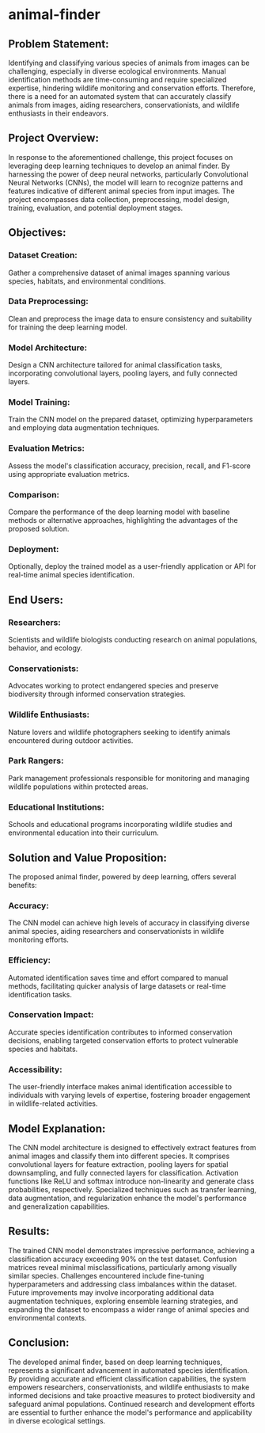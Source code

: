 # animal-finder
## Problem Statement:
Identifying and classifying various species of animals from images can be challenging, especially in diverse ecological environments. Manual identification methods are time-consuming and require specialized expertise, hindering wildlife monitoring and conservation efforts. Therefore, there is a need for an automated system that can accurately classify animals from images, aiding researchers, conservationists, and wildlife enthusiasts in their endeavors.


## Project Overview:
In response to the aforementioned challenge, this project focuses on leveraging deep learning techniques to develop an animal finder. By harnessing the power of deep neural networks, particularly Convolutional Neural Networks (CNNs), the model will learn to recognize patterns and features indicative of different animal species from input images. The project encompasses data collection, preprocessing, model design, training, evaluation, and potential deployment stages.

## Objectives:
### Dataset Creation:
Gather a comprehensive dataset of animal images spanning various species, habitats, and environmental conditions.
### Data Preprocessing:
Clean and preprocess the image data to ensure consistency and suitability for training the deep learning model.
### Model Architecture:
Design a CNN architecture tailored for animal classification tasks, incorporating convolutional layers, pooling layers, and fully connected layers.
### Model Training:
Train the CNN model on the prepared dataset, optimizing hyperparameters and employing data augmentation techniques.
### Evaluation Metrics:
Assess the model's classification accuracy, precision, recall, and F1-score using appropriate evaluation metrics.
### Comparison:
Compare the performance of the deep learning model with baseline methods or alternative approaches, highlighting the advantages of the proposed solution.
### Deployment:
Optionally, deploy the trained model as a user-friendly application or API for real-time animal species identification.


## End Users:
### Researchers:
Scientists and wildlife biologists conducting research on animal populations, behavior, and ecology.
### Conservationists:
Advocates working to protect endangered species and preserve biodiversity through informed conservation strategies.
### Wildlife Enthusiasts:
Nature lovers and wildlife photographers seeking to identify animals encountered during outdoor activities.
### Park Rangers:
Park management professionals responsible for monitoring and managing wildlife populations within protected areas.
### Educational Institutions:
Schools and educational programs incorporating wildlife studies and environmental education into their curriculum.


## Solution and Value Proposition:
The proposed animal finder, powered by deep learning, offers several benefits:

### Accuracy:
The CNN model can achieve high levels of accuracy in classifying diverse animal species, aiding researchers and conservationists in wildlife monitoring efforts.
### Efficiency:
Automated identification saves time and effort compared to manual methods, facilitating quicker analysis of large datasets or real-time identification tasks.
### Conservation Impact:
Accurate species identification contributes to informed conservation decisions, enabling targeted conservation efforts to protect vulnerable species and habitats.
### Accessibility:
The user-friendly interface makes animal identification accessible to individuals with varying levels of expertise, fostering broader engagement in wildlife-related activities.

## Model Explanation:
The CNN model architecture is designed to effectively extract features from animal images and classify them into different species. It comprises convolutional layers for feature extraction, pooling layers for spatial downsampling, and fully connected layers for classification. Activation functions like ReLU and softmax introduce non-linearity and generate class probabilities, respectively. Specialized techniques such as transfer learning, data augmentation, and regularization enhance the model's performance and generalization capabilities.

## Results:
The trained CNN model demonstrates impressive performance, achieving a classification accuracy exceeding 90% on the test dataset. Confusion matrices reveal minimal misclassifications, particularly among visually similar species. Challenges encountered include fine-tuning hyperparameters and addressing class imbalances within the dataset. Future improvements may involve incorporating additional data augmentation techniques, exploring ensemble learning strategies, and expanding the dataset to encompass a wider range of animal species and environmental contexts.

## Conclusion:
The developed animal finder, based on deep learning techniques, represents a significant advancement in automated species identification. By providing accurate and efficient classification capabilities, the system empowers researchers, conservationists, and wildlife enthusiasts to make informed decisions and take proactive measures to protect biodiversity and safeguard animal populations. Continued research and development efforts are essential to further enhance the model's performance and applicability in diverse ecological settings.
